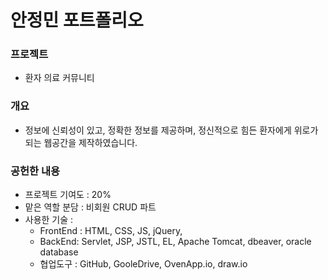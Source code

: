 # 안정민 포트폴리오

### 프로젝트


   * 환자 의료 커뮤니티

### 개요

   * 정보에 신뢰성이 있고, 정확한 정보를 제공하며, 정신적으로 힘든 환자에게 위로가 되는 웹공간을 제작하였습니다.
  
### 공헌한 내용

   * 프로젝트 기여도 : 20%
   * 맡은 역할 분담 : 비회원 CRUD 파트
   * 사용한 기술 :
       * FrontEnd : HTML, CSS, JS, jQuery,
       * BackEnd: Servlet, JSP, JSTL, EL, Apache Tomcat, dbeaver, oracle database
       * 협업도구 : GitHub, GooleDrive, OvenApp.io, draw.io



